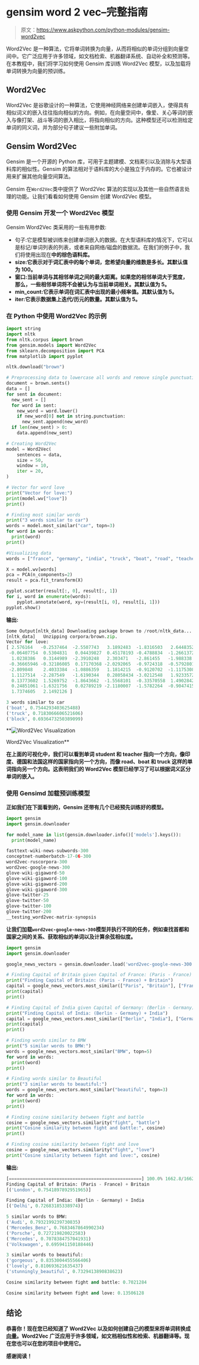 # gensim word 2 vec–完整指南

> 原文：<https://www.askpython.com/python-modules/gensim-word2vec>

Word2Vec 是一种算法，它将单词转换为向量，从而将相似的单词分组到向量空间中。它广泛应用于许多领域，如文档检索、机器翻译系统、自动补全和预测等。在本教程中，我们将学习如何使用 Gensim 库训练 Word2Vec 模型，以及加载将单词转换为向量的预训练。

## Word2Vec

Word2Vec 是谷歌设计的一种算法，它使用神经网络来创建单词嵌入，使得具有相似词义的嵌入往往指向相似的方向。例如，在向量空间中，像爱、关心等词的嵌入与像打架、战斗等词的嵌入相比，将指向相似的方向。这种模型还可以检测给定单词的同义词，并为部分句子建议一些附加单词。

## Gensim Word2Vec

Gensim 是一个开源的 Python 库，可用于主题建模、文档索引以及消除与大型语料库的相似性。Gensim 的算法相对于语料库的大小是独立于内存的。它也被设计用来扩展其他向量空间算法。

Gensim 在`Word2Vec`类中提供了 Word2Vec 算法的实现以及其他一些自然语言处理的功能。让我们看看如何使用 Gensim 创建 Word2Vec 模型。

### 使用 Gensim 开发一个 Word2Vec 模型

Gensim Word2Vec 类采用的一些有用参数:

*   句子:它是模型被训练来创建单词嵌入的数据。在大型语料库的情况下，它可以是标记/单词列表的列表，或者来自网络/磁盘的数据流。在我们的例子中，我们将使用出现在[](https://www.askpython.com/python-modules/tokenization-in-python-using-nltk)**中的棕色语料库。**
*   **size:它表示对于词汇表中的每个单词，您希望向量的维数是多长。其默认值为 100。**
*   **窗口:当前单词与其相邻单词之间的最大距离。如果您的相邻单词大于宽度，那么，一些相邻单词将不会被认为与当前单词相关。其默认值为 5。**
*   **min_count:它表示单词在词汇表中出现的最小频率值。其默认值为 5。**
*   **iter:它表示数据集上迭代/历元的数量。其默认值为 5。**

### **在 Python 中使用 Word2Vec 的示例**

```py
import string
import nltk
from nltk.corpus import brown
from gensim.models import Word2Vec
from sklearn.decomposition import PCA
from matplotlib import pyplot

nltk.download("brown")

# Preprocessing data to lowercase all words and remove single punctuation words
document = brown.sents()
data = []
for sent in document:
  new_sent = []
  for word in sent:
    new_word = word.lower()
    if new_word[0] not in string.punctuation:
      new_sent.append(new_word)
  if len(new_sent) > 0:
    data.append(new_sent)

# Creating Word2Vec
model = Word2Vec(
    sentences = data,
    size = 50,
    window = 10,
    iter = 20,
)

# Vector for word love
print("Vector for love:")
print(model.wv["love"])
print()

# Finding most similar words
print("3 words similar to car")
words = model.most_similar("car", topn=3)
for word in words:
  print(word)
print()

#Visualizing data
words = ["france", "germany", "india", "truck", "boat", "road", "teacher", "student"]

X = model.wv[words]
pca = PCA(n_components=2)
result = pca.fit_transform(X)

pyplot.scatter(result[:, 0], result[:, 1])
for i, word in enumerate(words):
	pyplot.annotate(word, xy=(result[i, 0], result[i, 1]))
pyplot.show() 
```

****输出:****

```py
Some Output[nltk_data] Downloading package brown to /root/nltk_data...
[nltk_data]   Unzipping corpora/brown.zip.
Vector for love:
[ 2.576164   -0.2537464  -2.5507743   3.1892483  -1.8316503   2.6448352
 -0.06407754  0.5304831   0.04439827  0.45178193 -0.4788834  -1.2661372
  1.0238386   0.3144989  -2.3910248   2.303471   -2.861455   -1.988338
 -0.36665946 -0.32186085  0.17170368 -2.0292065  -0.9724318  -0.5792801
 -2.809848    2.4033384  -1.0886359   1.1814215  -0.9120702  -1.1175308
  1.1127514  -2.287549   -1.6190344   0.28058434 -3.0212548   1.9233572
  0.13773602  1.5269752  -1.8643662  -1.5568101  -0.33570558  1.4902842
  0.24851061 -1.6321756   0.02789219 -2.1180007  -1.5782264  -0.9047415
  1.7374605   2.1492126 ]

3 words similar to car
('boat', 0.7544293403625488)
('truck', 0.7183066606521606)
('block', 0.6936473250389099) 
```

**![Word2Vec Visualization](img/f4eea8642ab889e0feebbe19f245a019.png)

Word2Vec Visualization** 

**在上面的可视化中，我们可以看到单词 student 和 teacher 指向一个方向，像印度、德国和法国这样的国家指向另一个方向，而像 road、boat 和 truck 这样的单词指向另一个方向。这表明我们的 Word2Vec 模型已经学习了可以根据词义区分单词的嵌入。**

### **使用 Gensimd 加载预训练模型**

**正如我们在下面看到的，Gensim 还带有几个已经预先训练好的模型。**

```py
import gensim
import gensim.downloader

for model_name in list(gensim.downloader.info()['models'].keys()):
  print(model_name) 
```

```py
fasttext-wiki-news-subwords-300
conceptnet-numberbatch-17-06-300
word2vec-ruscorpora-300
word2vec-google-news-300
glove-wiki-gigaword-50
glove-wiki-gigaword-100
glove-wiki-gigaword-200
glove-wiki-gigaword-300
glove-twitter-25
glove-twitter-50
glove-twitter-100
glove-twitter-200
__testing_word2vec-matrix-synopsis 
```

**让我们加载`word2vec-google-news-300`模型并执行不同的任务，例如查找首都和国家之间的关系、获取相似的单词以及计算余弦相似度。**

```py
import gensim
import gensim.downloader

google_news_vectors = gensim.downloader.load('word2vec-google-news-300')

# Finding Capital of Britain given Capital of France: (Paris - France) + Britain = 
print("Finding Capital of Britain: (Paris - France) + Britain")
capital = google_news_vectors.most_similar(["Paris", "Britain"], ["France"], topn=1)
print(capital)
print()

# Finding Capital of India given Capital of Germany: (Berlin - Germany) + India = 
print("Finding Capital of India: (Berlin - Germany) + India")
capital = google_news_vectors.most_similar(["Berlin", "India"], ["Germany"], topn=1)
print(capital)
print()

# Finding words similar to BMW
print("5 similar words to BMW:")
words = google_news_vectors.most_similar("BMW", topn=5)
for word in words:
  print(word)
print()

# Finding words similar to Beautiful
print("3 similar words to beautiful:")
words = google_news_vectors.most_similar("beautiful", topn=3)
for word in words:
  print(word)
print()

# Finding cosine similarity between fight and battle
cosine = google_news_vectors.similarity("fight", "battle")
print("Cosine similarity between fight and battle:", cosine)
print()

# Finding cosine similarity between fight and love
cosine = google_news_vectors.similarity("fight", "love")
print("Cosine similarity between fight and love:", cosine) 
```

****输出**:**

```py
[==================================================] 100.0% 1662.8/1662.8MB downloaded
Finding Capital of Britain: (Paris - France) + Britain
[('London', 0.7541897892951965)]

Finding Capital of India: (Berlin - Germany) + India
[('Delhi', 0.72683185338974)]

5 similar words to BMW:
('Audi', 0.7932199239730835)
('Mercedes_Benz', 0.7683467864990234)
('Porsche', 0.727219820022583)
('Mercedes', 0.7078384757041931)
('Volkswagen', 0.695941150188446)

3 similar words to beautiful:
('gorgeous', 0.8353004455566406)
('lovely', 0.810693621635437)
('stunningly_beautiful', 0.7329413890838623)

Cosine similarity between fight and battle: 0.7021284

Cosine similarity between fight and love: 0.13506128 
```

## **结论**

**恭喜你！现在您已经知道了 Word2Vec 以及如何创建自己的模型来将单词转换成[向量](https://www.askpython.com/python-modules/numpy/vectorization-numpy)。Word2Vec 广泛应用于许多领域，如文档相似性和检索、机器翻译等。现在您也可以在您的项目中使用它。**

**感谢阅读！**